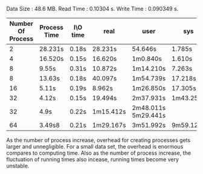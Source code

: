 Data Size  : 48.6 MB.
Read Time  : 0.10304 s.
Write Time : 0.090349 s.

Number Of Process | Process Time | I\O time | real | user | sys 
--- | --- | ---  | --- | --- | ---
2 | 28.231s | 0.18s | 28.231s | 54.646s | 1.785s
4 | 16.520s | 0.15s | 16.620s | 1m0.840s | 1.610s
8 | 9.55s | 0.31s | 10.872s | 1m14.210s | 7.263s
8 | 13.63s | 0.18s | 40.097s | 1m54.739s | 17.218s
16| 5.11s | 0.19s | 8.962s | 1m26.850s | 17.305s 
32| 4.12s | 0.15s | 19.494s | 2m37.931s | 1m43.250s
32| 4.9s | 0.22s | 1m15.412s | 2m48.011s 5m29.441s
64 | 3.49s8 | 0.21s | 1m29.167s | 3m51.992s | 9m59.128s

As the number of process increase, overhead for creating processes gets larger and unnegligible. 
For a small data set, the overhead is enormous compares to computing time.
Also as the number of process increase, the fluctuation of running times also incease, running times become very unstable.
